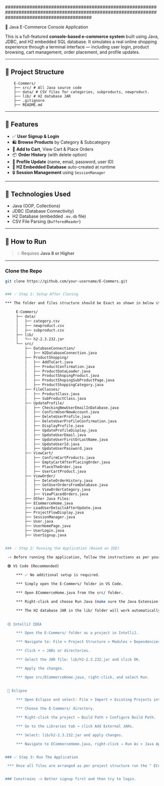 ################################################################################################################################################

🛒 Java E-Commerce Console Application

This is a full-featured **console-based e-commerce system** built using Java, JDBC, and H2 embedded SQL database. 
It simulates a real online shopping experience through a terminal interface — including user login, product browsing, cart management, order placement, and profile updates.

---

## 📁 Project Structure

		E-Commers/
		├── src/ # All Java source code
		├── data/ # CSV files for categories, subproducts, newproduct.
		├── lib/ # H2 database JAR
		├── .gitignore
		├── README.md


---

## 🚀 Features

- ✅ **User Signup & Login**
- 🛍️ **Browse Products** by Category & Subcategory
- 🛒 **Add to Cart**, View Cart & Place Orders
- 📦 **Order History** (with delete option)
- 👤 **Profile Update** (name, email, password, user ID)
- 💾 **H2 Embedded Database** auto-created at runtime
- 🔒 **Session Management** using `SessionManager`

---

## 🧪 Technologies Used

- Java (OOP, Collections)
- JDBC (Database Connectivity)
- H2 Database (embedded `.mv.db` file)
- CSV File Parsing (`BufferedReader`)

---

## 🧰 How to Run

> 💡 Requires **Java 8 or Higher**

---
### Clone the Repo

   ```bash
   git clone https://github.com/your-username/E-Commers.git
   
   
### ✅ Step 1: Setup After Cloning

*** The folder and files structure should be Exact as shown in below structure.

		E-Commers/
		├── data/
		│   ├── category.csv
		│   ├── newproduct.csv
		│   ├── subproduct.csv
		├── lib/
		│   └── h2-2.3.232.jar
		└── src/
			├── DatabaseConnection/
			│   ├── H2DatabaseConnection.java
			├── ProductShopping/
			│   ├── AddToCart.java
			│   ├── ProductConfirmation.java
			│   ├── ProductDataLoader.java
			│   ├── ProductShopingProduct.java
			│   ├── ProductShopingSubProductPage.java
			│   ├── ProductShoppingCategory.java
			├── FileClasses/
			│   ├── ProductClass.java
			│   ├── SubProductClass.java
			├── UpdateProfile/
			│   ├── CheckingNewUserEmailInDatabase.java
			│   ├── ConfirmUserNewAccount.java
			│   ├── DeleteUserProfile.java
			│   ├── DeleteUserProfileConfirmation.java
			│   ├── DisplayProfile.java
			│   ├── UpdateProfileDisplay.java
			│   ├── UpdateUserEmail.java
			│   ├── UpdateUserFirstOrLastName.java
			│   ├── UpdateUserId.java
			│   ├── UpdateUserPassword.java
			├── ViewCart/
			│   ├── ConfirmCartProducts.java
			│   ├── EmptyCartAfterPlacingOrder.java
			│   ├── PlaceTheOrder.java
			│   ├── UserCartProduct.java
			├── ViewOrder/
			│   ├── DeleteOrderHistory.java
			│   ├── GetUserOrdersFromDatabase.java
			│   ├── ViewOrderCategory.java
			│   ├── ViewPlacedOrders.java
			├── Other Java Files:
			├── ECommerceHome.java
			├── LoadUserDetailsAfterUpdate.java
			├── ProjectFlowDisplay.java
			├── SessionManager.java
			├── User.java
			├── UserHomePage.java
			├── UserLogin.java
			├── UserSignup.java


### ✅ Step 2: Running the Application (Based on IDE)

	-> Before running the application, follow the instructions as per your IDE.

	🟢 VS Code (Recommended)
	
		*** ✅ No additional setup is required.

		*** Simply open the E-Commers/ folder in VS Code.

		*** Open ECommerceHome.java from the src/ folder.

		*** Right-click and choose Run Java (make sure the Java Extension Pack is installed).

		*** The H2 database JAR in the lib/ folder will work automatically if you're using the VS Code classpath configuration.
		
		
	🟡 IntelliJ IDEA

		*** Open the E-Commers/ folder as a project in IntelliJ.

		*** Navigate to: File > Project Structure > Modules > Dependencies.

		*** Click + → JARs or directories.

		*** Select the JAR file: lib/h2-2.3.232.jar and click OK.

		*** Apply the changes.

		*** Open src/ECommerceHome.java, right-click, and select Run.
		
		
	🔵 Eclipse

		*** Open Eclipse and select: File > Import > Existing Projects into Workspace.

		*** Choose the E-Commers/ directory.

		*** Right-click the project → Build Path > Configure Build Path.

		*** Go to the Libraries tab → click Add External JARs.

		*** Select: lib/h2-2.3.232.jar and apply changes.

		*** Navigate to ECommerceHome.java, right-click → Run As > Java Application.


### ✅ Step 3: Run The Application

	*** Once all files are arranged as per project structure run the " ECommerceHome.java " file to run the Application


### Constrains -> Better signup first and then try to login.

		